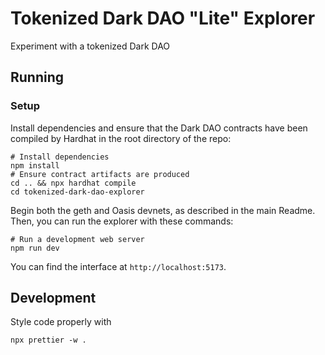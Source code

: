 # Tokenized Dark DAO "Lite" Explorer

Experiment with a tokenized Dark DAO

## Running

### Setup
Install dependencies and ensure that the Dark DAO contracts have been compiled by Hardhat in the root directory of the repo:
```
# Install dependencies
npm install
# Ensure contract artifacts are produced
cd .. && npx hardhat compile
cd tokenized-dark-dao-explorer
```

Begin both the geth and Oasis devnets, as described in the main Readme. Then, you can run the explorer with these commands:

```
# Run a development web server
npm run dev
```

You can find the interface at `http://localhost:5173`.

## Development

Style code properly with

```
npx prettier -w .
```
